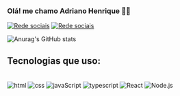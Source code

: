 ### Olá! me chamo Adriano Henrique 🤙🏻

[![Rede sociais](https://img.shields.io/badge/LinkedIn-0077B5?style=for-the-badge&logo=linkedin&logoColor=white)](https://www.linkedin.com/in/adriano-henrique-medeiros-85b95b180)
[![Rede sociais](https://img.shields.io/badge/website-000000?style=for-the-badge&logo=About.me&logoColor=white)](https://meuespaco.vercel.app/)


![Anurag's GitHub stats](https://github-readme-stats.vercel.app/api?username=Adriano-henriqq&show_icons=true&theme=dracula)


## Tecnologias que uso: 
<div style="display: inline_block"><br/>
    <img align= 'center' src='https://img.shields.io/badge/HTML-239120?style=for-the-badge&logo=html5&logoColor=white' alt='html' />
    <img align= 'center' src='https://img.shields.io/badge/CSS3-1572B6?style=for-the-badge&logo=css3&logoColor=white' alt='css' />
    <img align= 'center' src='https://img.shields.io/badge/JavaScript-323330?style=for-the-badge&logo=javascript&logoColor=F7DF1E' alt='javaScript' />
    <img align= 'center' src='https://img.shields.io/badge/TypeScript-007ACC?style=for-the-badge&logo=typescript&logoColor=white' alt='typescript' />
    <img align= 'center' src='https://img.shields.io/badge/React-20232A?style=for-the-badge&logo=react&logoColor=61DAFB' alt='React' />
    <img align= 'center' src='https://img.shields.io/badge/Node.js-43853D?style=for-the-badge&logo=node.js&logoColor=white' alt='Node.js' />

</div>

